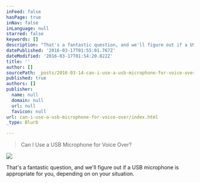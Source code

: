 ```yaml
---
inFeed: false
hasPage: true
inNav: false
inLanguage: null
starred: false
keywords: []
description: "That's a fantastic question, and we'll figure out if a USB microphone is appropriate for you, depending on on your situation.\_"
datePublished: '2016-03-17T01:55:01.767Z'
dateModified: '2016-03-17T01:54:20.822Z'
title: ''
author: []
sourcePath: _posts/2016-03-14-can-i-use-a-usb-microphone-for-voice-over.md
published: true
authors: []
publisher:
  name: null
  domain: null
  url: null
  favicon: null
url: can-i-use-a-usb-microphone-for-voice-over/index.html
_type: Blurb

---
```

> Can I Use a USB Microphone for Voice Over?

![](https://s3-us-west-2.amazonaws.com/the-grid-img/p/58bbcb4453dc31156ee66e0cb4478046f84af12f.jpg)

That's a fantastic question, and we'll figure out if a USB microphone is appropriate for you, depending on on your situation.